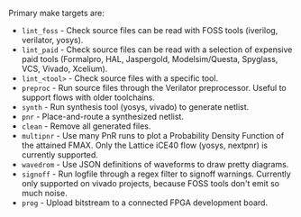 
Primary make targets are:
- `lint_foss` - Check source files can be read with FOSS tools (iverilog,
  verilator, yosys).
- `lint_paid` - Check source files can be read with a selection of expensive
  paid tools (Formalpro, HAL, Jaspergold, Modelsim/Questa, Spyglass, VCS,
  Vivado, Xcelium).
- `lint_<tool>` - Check source files with a specific tool.
- `preproc` - Run source files through the Verilator preprocessor.
  Useful to support flows with older toolchains.
- `synth` - Run synthesis tool (yosys, vivado) to generate netlist.
- `pnr` - Place-and-route a synthesized netlist.
- `clean` - Remove all generated files.
- `multipnr` - Use many PnR runs to plot a Probability Density Function of the
  attained FMAX.
  Only the Lattice iCE40 flow (yosys, nextpnr) is currently supported.
- `wavedrom` - Use JSON definitions of waveforms to draw pretty diagrams.
- `signoff` - Run logfile through a regex filter to signoff warnings.
  Currently only supported on vivado projects, because FOSS tools don't emit so
  much noise.
- `prog` - Upload bitstream to a connected FPGA development board.
